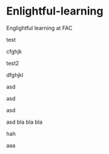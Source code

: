 # Enlightful-learning
Englightful learning at FAC

test

cfghjk

test2

dfghjkl

asd

asd

asd

asd
bla 
bla 
bla

hah

aaa